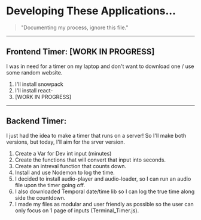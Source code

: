 # Developing These Applications...
> "Documenting my process, ignore this file."
---

## Frontend Timer: [WORK IN PROGRESS]

I was in need for a timer on my laptop and don't want to download one / use some random website.

1. I'll install snowpack
2. I'll install react-
3. [WORK IN PROGRESS]

---

## Backend Timer:

I just had the idea to make a timer that runs on a server! So I'll make both versions, but today, I'll aim for the srver version.

1. Create a Var for Dev int input (minutes)
2. Create the functions that will convert that input into seconds.
3. Create an intreval function that counts down.
4. Install and use Nodemon to log the time.
5. I decided to install audio-player and audio-loader, so I can run an audio file upon the timer going off.
6. I also downloaded Temporal date/time lib so I can log the true time along side the countdown.
7. I made my files as modular and user friendly as possible so the user can only focus on 1 page of inputs (Terminal_Timer.js).